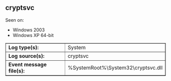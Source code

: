 ## cryptsvc

Seen on:
* Windows 2003
* Windows XP 64-bit

<table border="1" class="docutils">
  <tbody>
    <tr>
      <td><b>Log type(s):</b></td>
      <td>System</td>
    </tr>
    <tr>
      <td><b>Log source(s):</b></td>
      <td>cryptsvc</td>
    </tr>
    <tr>
      <td><b>Event message file(s):</b></td>
      <td>%SystemRoot%\System32\cryptsvc.dll</td>
    </tr>
  </tbody>
</table>

&nbsp;

